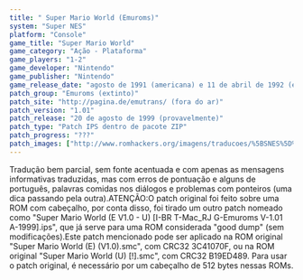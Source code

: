 ```yaml
---
title: " Super Mario World (Emuroms)"
system: "Super NES"
platform: "Console"
game_title: "Super Mario World"
game_category: "Ação - Plataforma"
game_players: "1-2"
game_developer: "Nintendo"
game_publisher: "Nintendo"
game_release_date: "agosto de 1991 (americana) e 11 de abril de 1992 (européia)"
patch_group: "Emuroms (extinto)"
patch_site: "http://pagina.de/emutrans/ (fora do ar)"
patch_version: "1.01"
patch_release: "20 de agosto de 1999 (provavelmente)"
patch_type: "Patch IPS dentro de pacote ZIP"
patch_progress: "???"
patch_images: ["http://www.romhackers.org/imagens/traducoes/%5BSNES%5D%20Super%20Mario%20World%20-%201.png","http://www.romhackers.org/imagens/traducoes/%5BSNES%5D%20Super%20Mario%20World%20-%20Emuroms%20-%202.png","http://www.romhackers.org/imagens/traducoes/%5BSNES%5D%20Super%20Mario%20World%20-%20Emuroms%20-%203.png"]
---
```

Tradução bem parcial, sem fonte acentuada e com apenas as mensagens informativas traduzidas, mas com erros de pontuação e alguns de português, palavras comidas nos diálogos e problemas com ponteiros (uma dica passando pela outra).ATENÇÃO:O patch original foi feito sobre uma ROM com cabeçalho, por conta disso, foi tirado um outro patch nomeado como "Super Mario World (E V1.0 - U) [I-BR T-Mac_RJ G-Emuroms V-1.01 A-1999].ips", que já serve para uma ROM considerada "good dump" (sem modificações).Este patch mencionado pode ser aplicado na ROM original "Super Mario World (E) (V1.0).smc", com CRC32 3C41070F, ou na ROM original "Super Mario World (U) [!].smc", com CRC32 B19ED489. Para usar o patch original, é necessário por um cabeçalho de 512 bytes nessas ROMs.